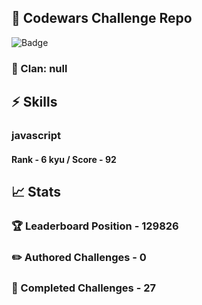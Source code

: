 ## :trident: Codewars Challenge Repo
![Badge](https://www.codewars.com/users/scottworks/badges/large)
### :wolf: Clan: null
## :zap: Skills
### javascript
#### Rank - 6 kyu / Score - 92

## :chart_with_upwards_trend: Stats
### :trophy: Leaderboard Position - 129826
### :pencil2: Authored Challenges - 0
### :muscle: Completed Challenges - 27
